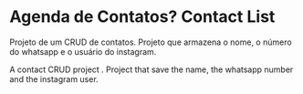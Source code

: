 # Agenda de Contatos? Contact List

Projeto de um CRUD de contatos.
Projeto que armazena o nome, o número do whatsapp e o usuário do instagram.

A contact CRUD project .
Project that save the name, the whatsapp number and the instagram user.
